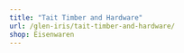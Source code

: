 ```yaml
---
title: "Tait Timber and Hardware"
url: /glen-iris/tait-timber-and-hardware/
shop: Eisenwaren
---
```


